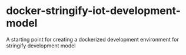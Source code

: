 # docker-stringify-iot-development-model
A starting point for creating a dockerized development environment for stringify development model
